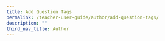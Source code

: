 ```yaml
---
title: Add Question Tags
permalink: /teacher-user-guide/author/add-question-tags/
description: ""
third_nav_title: Author
---
```

